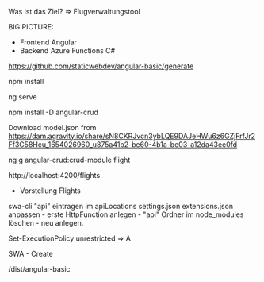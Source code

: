 Was ist das Ziel? => Flugverwaltungstool

BIG PICTURE:
- Frontend Angular
- Backend Azure Functions C#


https://github.com/staticwebdev/angular-basic/generate


npm install

ng serve



npm install -D angular-crud

Download model.json from
https://dam.agravity.io/share/sN8CKRJvcn3ybLQE9DAJeHWu6z6GZjFrfJr2Ff3C58Hcu_1654026960_u875a41b2-be60-4b1a-be03-a12da43ee0fd


ng g angular-crud:crud-module flight


  <!-- Theme -->
<link rel="stylesheet" href="https://cdn.jsdelivr.net/npm/bootstrap@4.4.1/dist/css/bootstrap.min.css" integrity="sha384-Vkoo8x4CGsO3+Hhxv8T/Q5PaXtkKtu6ug5TOeNV6gBiFeWPGFN9MuhOf23Q9Ifjh" crossorigin="anonymous">
<link rel="stylesheet" href="https://maxcdn.bootstrapcdn.com/font-awesome/latest/css/font-awesome.min.css">


<router-outlet></router-outlet>

http://localhost:4200/flights

- Vorstellung Flights

swa-cli "api" eintragen im apiLocations
settings.json
extensions.json
anpassen - erste HttpFunction anlegen - "api" Ordner im node_modules löschen - neu anlegen.


Set-ExecutionPolicy unrestricted 
=> A


SWA - Create

/dist/angular-basic


